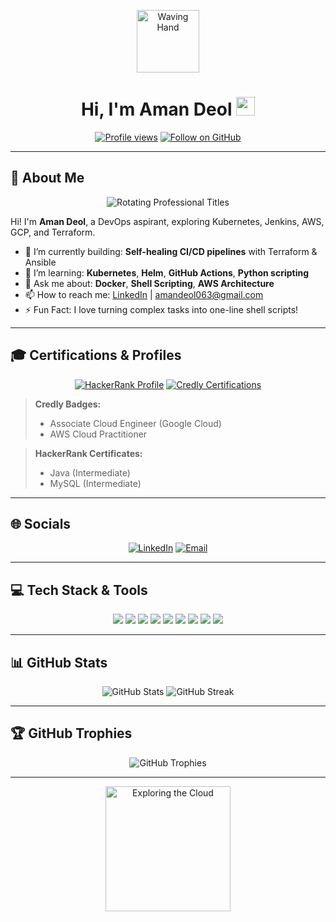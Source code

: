 <!-- Improved GitHub Profile README -->

<p align="center">
  <img src="https://user-images.githubusercontent.com/USERNAME/animated-wave.gif" alt="Waving Hand" width="100" height="100" />
  <h1 align="center">Hi, I'm Aman Deol <img src="https://media.giphy.com/media/hvRJCLFzcasrR4ia7z/giphy.gif" width="30px"></h1>
</p>

<p align="center">
  <a href="https://github.com/Amandeol063?tab=followers"><img src="https://komarev.com/ghpvc/?username=Amandeol063&color=blueviolet" alt="Profile views" /></a>
  <a href="https://github.com/Amandeol063"><img src="https://img.shields.io/github/followers/Amandeol063?label=Follow&style=social" alt="Follow on GitHub" /></a>
</p>

---

## 💫 About Me

<p align="center">
  <img src="https://readme-typing-svg.herokuapp.com?font=Roboto&pause=2000&color=00BFFF&width=600&lines=Aspiring+DevOps+Engineer;Passionate+About+Cloud+Infrastructure;Exploring+CI%2FCD+Practices;Learning+Infrastructure+as+Code;Focused+on+Automation+and+Scalability;Building+Skills+in+Kubernetes+%26+Docker;Developing+Expertise+in+Cloud+Platforms;Committed+to+Continuous+Learning;Exploring+Monitoring+%26+Logging+Tools;Enthusiast+in+DevOps+Culture+%26+Tools;Practicing+GitOps+Principles;Developing+Robust+Deployment+Pipelines;Advancing+My+DevOps+Knowledge;Hands-On+with+Linux+%26+Scripting;Bridging+Development+and+Operations" alt="Rotating Professional Titles" />
</p>

Hi! I'm **Aman Deol**, a DevOps aspirant, exploring Kubernetes, Jenkins, AWS, GCP, and Terraform.

- 🔭 I’m currently building: **Self-healing CI/CD pipelines** with Terraform & Ansible
- 🌱 I’m learning: **Kubernetes**, **Helm**, **GitHub Actions**, **Python scripting**
- 💬 Ask me about: **Docker**, **Shell Scripting**, **AWS Architecture**
- 📫 How to reach me: [LinkedIn](https://www.linkedin.com/in/amandeol063) | amandeol063@gmail.com
- ⚡ Fun Fact: I love turning complex tasks into one-line shell scripts!

---

## 🎓 Certifications & Profiles

<p align="center">
  <a href="https://www.hackerrank.com/profile/amandeol"><img src="https://img.shields.io/badge/HackerRank-Profile-2EC866?logo=HackerRank&logoColor=white&style=for-the-badge" alt="HackerRank Profile" /></a>
  <a href="https://www.credly.com/users/amandeol063"><img src="https://img.shields.io/badge/Credly-Certifications-0A66C2?logo=Credly&logoColor=white&style=for-the-badge" alt="Credly Certifications" /></a>
</p>

> **Credly Badges:**
> - Associate Cloud Engineer (Google Cloud)  
> - AWS Cloud Practitioner

> **HackerRank Certificates:**
> - Java (Intermediate)  
> - MySQL (Intermediate)

---

## 🌐 Socials

<p align="center">
  <a href="https://www.linkedin.com/in/amandeol063"><img src="https://img.shields.io/badge/LinkedIn-%230077B5.svg?logo=linkedin&logoColor=white&style=for-the-badge" alt="LinkedIn" /></a>
  <a href="mailto:amandeol063@gmail.com"><img src="https://img.shields.io/badge/Email-D14836?logo=gmail&logoColor=white&style=for-the-badge" alt="Email" /></a>
</p>

---

## 💻 Tech Stack & Tools

<p align="center">
  <img src="https://img.shields.io/badge/AWS-%23FF9900.svg?style=for-the-badge&logo=amazon-aws&logoColor=white" />
  <img src="https://img.shields.io/badge/GCP-%234285F4.svg?style=for-the-badge&logo=google-cloud&logoColor=white" />
  <img src="https://img.shields.io/badge/Kubernetes-%23326ce5.svg?style=for-the-badge&logo=kubernetes&logoColor=white" />
  <img src="https://img.shields.io/badge/Jenkins-%232C5263.svg?style=for-the-badge&logo=jenkins&logoColor=white" />
  <img src="https://img.shields.io/badge/Docker-%230db7ed.svg?style=for-the-badge&logo=docker&logoColor=white" />
  <img src="https://img.shields.io/badge/Terraform-%235835CC.svg?style=for-the-badge&logo=terraform&logoColor=white" />
  <img src="https://img.shields.io/badge/Ansible-%2300A098.svg?style=for-the-badge&logo=ansible&logoColor=white" />
  <img src="https://img.shields.io/badge/Git-%23F05033.svg?style=for-the-badge&logo=git&logoColor=white" />
  <img src="https://img.shields.io/badge/Linux-%23000000.svg?style=for-the-badge&logo=linux&logoColor=white" />
</p>

---

## 📊 GitHub Stats

<p align="center">
  <img src="https://github-readme-stats.vercel.app/api?username=Amandeol063&show_icons=true&theme=github-light&count_private=true" alt="GitHub Stats" />
  <img src="https://github-readme-streak-stats.herokuapp.com/?user=Amandeol063&theme=github-light" alt="GitHub Streak" />
</p>

---

## 🏆 GitHub Trophies

<p align="center">
  <img src="https://github-profile-trophy.vercel.app/?username=Amandeol063&theme=default&row=1&column=5" alt="GitHub Trophies" />
</p>

---

<p align="center">
  <img src="https://raw.githubusercontent.com/Amandeol063/Assets/master/cloud.gif" alt="Exploring the Cloud" width="200" />
</p>
